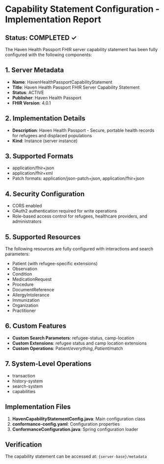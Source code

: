 # Capability Statement Configuration - Implementation Report

## Status: COMPLETED ✓

The Haven Health Passport FHIR server capability statement has been fully configured with the following components:

## 1. Server Metadata
- **Name**: HavenHealthPassportCapabilityStatement
- **Title**: Haven Health Passport FHIR Server Capability Statement
- **Status**: ACTIVE
- **Publisher**: Haven Health Passport
- **FHIR Version**: 4.0.1

## 2. Implementation Details
- **Description**: Haven Health Passport - Secure, portable health records for refugees and displaced populations
- **Kind**: Instance (server instance)

## 3. Supported Formats
- application/fhir+json
- application/fhir+xml
- Patch formats: application/json-patch+json, application/fhir+json

## 4. Security Configuration
- CORS enabled
- OAuth2 authentication required for write operations
- Role-based access control for refugees, healthcare providers, and administrators

## 5. Supported Resources
The following resources are fully configured with interactions and search parameters:
- Patient (with refugee-specific extensions)
- Observation
- Condition
- MedicationRequest
- Procedure
- DocumentReference
- AllergyIntolerance
- Immunization
- Organization
- Practitioner

## 6. Custom Features
- **Custom Search Parameters**: refugee-status, camp-location
- **Custom Extensions**: refugee status and camp location extensions
- **Custom Operations**: Patient/$everything, Patient/$match

## 7. System-Level Operations
- transaction
- history-system
- search-system
- capabilities

## Implementation Files
1. **HavenCapabilityStatementConfig.java**: Main configuration class
2. **conformance-config.yaml**: Configuration properties
3. **ConformanceConfiguration.java**: Spring configuration loader

## Verification
The capability statement can be accessed at: `{server-base}/metadata`
